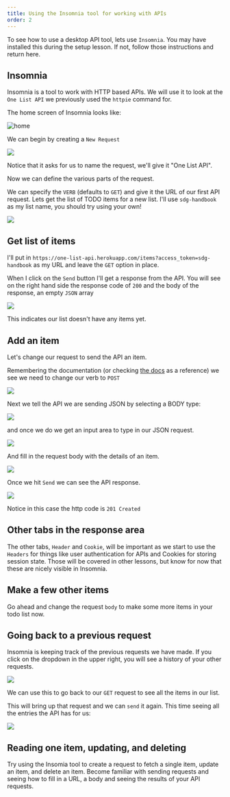 ```yaml
---
title: Using the Insomnia tool for working with APIs
order: 2
---
```


To see how to use a desktop API tool, lets use `Insomnia`. You may have
installed this during the setup lesson. If not, follow those instructions and
return here.

## Insomnia

Insomnia is a tool to work with HTTP based APIs. We will use it to look at the
`One List API` we previously used the `httpie` command for.

The home screen of Insomnia looks like:

![home](./assets/insomnia1.png)

We can begin by creating a `New Request`

![](./assets/new-request.png)

Notice that it asks for us to name the request, we'll give it "One List API".

Now we can define the various parts of the request.

We can specify the `VERB` (defaults to `GET`) and give it the URL of our first
API request. Lets get the list of TODO items for a new list. I'll use
`sdg-handbook` as my list name, you should try using your own!

![](./assets/get-example.png)

## Get list of items

I'll put in `https://one-list-api.herokuapp.com/items?access_token=sdg-handbook`
as my URL and leave the `GET` option in place.

When I click on the `Send` button I'll get a response from the API. You will see
on the right hand side the response code of `200` and the body of the response,
an empty `JSON` array

![](./assets/get-response.png)

This indicates our list doesn't have any items yet.

## Add an item

Let's change our request to send the API an item.

Remembering the documentation (or checking
[the docs](https://one-list-api.herokuapp.com) as a reference) we see we need to
change our verb to `POST`

![](./assets/post-dropdown.png)

Next we tell the API we are sending JSON by selecting a BODY type:

![](./assets/post-body-type.png)

and once we do we get an input area to type in our JSON request.

![](./assets/json-request-body.png)

And fill in the request body with the details of an item.

![](./assets/full-post-request.png)

Once we hit `Send` we can see the API response.

![](./assets/post-request-response.png)

Notice in this case the http code is `201 Created`

## Other tabs in the response area

The other tabs, `Header` and `Cookie`, will be important as we start to use the
`Headers` for things like user authentication for APIs and Cookies for storing
session state. Those will be covered in other lessons, but know for now that
these are nicely visible in Insomnia.

## Make a few other items

Go ahead and change the request `body` to make some more items in your todo list
now.

## Going back to a previous request

Insomnia is keeping track of the previous requests we have made. If you click on
the dropdown in the upper right, you will see a history of your other requests.

![](./assets/previous-request.png)

We can use this to go back to our `GET` request to see all the items in our
list.

This will bring up that request and we can `send` it again. This time seeing all
the entries the API has for us:

![](./assets/list-with-entries.png)

## Reading one item, updating, and deleting

Try using the Insomia tool to create a request to fetch a single item, update an
item, and delete an item. Become familiar with sending requests and seeing how
to fill in a URL, a body and seeing the results of your API requests.
